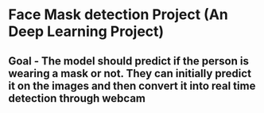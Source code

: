 # Face Mask detection Project (An Deep Learning Project)

## Goal - The model should predict if the person is wearing a mask or not. They can initially predict it on the images and then convert it into real time detection through webcam     
